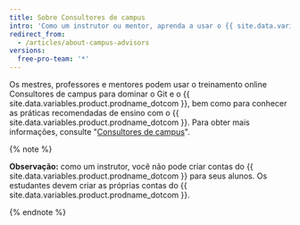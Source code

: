 ```yaml
---
title: Sobre Consultores de campus
intro: 'Como um instrutor ou mentor, aprenda a usar o {{ site.data.variables.product.prodname_dotcom }} na sua escola com treinamento e suporte de Consultores de campus.'
redirect_from:
  - /articles/about-campus-advisors
versions:
  free-pro-team: '*'
---
```


Os mestres, professores e mentores podem usar o treinamento online Consultores de campus para dominar o Git e o {{ site.data.variables.product.prodname_dotcom }}, bem como para conhecer as práticas recomendadas de ensino com o {{ site.data.variables.product.prodname_dotcom }}.  Para obter mais informações, consulte "[Consultores de campus](https://education.github.com/teachers/advisors)".

{% note %}

**Observação:** como um instrutor, você não pode criar contas do {{ site.data.variables.product.prodname_dotcom }} para seus alunos. Os estudantes devem criar as próprias contas do {{ site.data.variables.product.prodname_dotcom }}.

{% endnote %}
